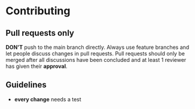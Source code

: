 # Contributing

## Pull requests only

**DON'T** push to the main branch directly. Always use feature branches and let people discuss changes in pull requests.
Pull requests should only be merged after all discussions have been concluded and at least 1 reviewer has given their
**approval**.

## Guidelines

- **every change** needs a test